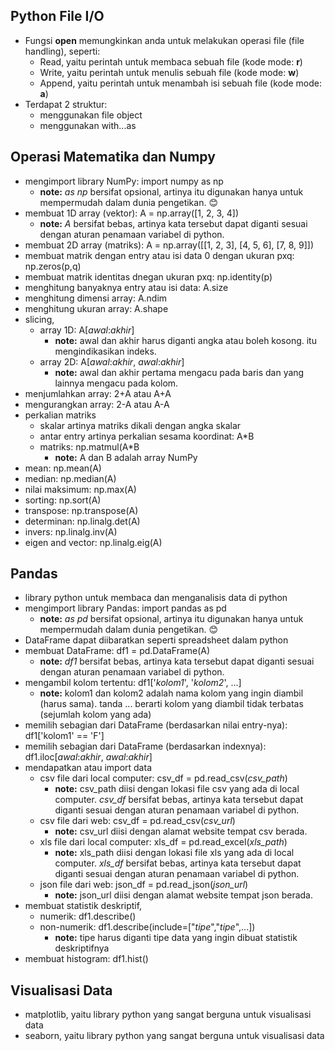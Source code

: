 ## Python File I/O 
- Fungsi **open** memungkinkan anda untuk melakukan operasi file (file handling), seperti:
  - Read, yaitu perintah untuk membaca sebuah file (kode mode: **r**)
  - Write, yaitu perintah untuk menulis sebuah file (kode mode: **w**)
  - Append, yaitu perintah untuk menambah isi sebuah file (kode mode: **a**)
- Terdapat 2 struktur:
  - menggunakan file object
  - menggunakan with...as

## Operasi Matematika dan Numpy
- mengimport library NumPy: import numpy as np
  - **note:** *as np* bersifat opsional, artinya itu digunakan hanya untuk mempermudah dalam dunia pengetikan. :blush:
- membuat 1D array (vektor): A = np.array([1, 2, 3, 4])
  - **note:** *A* bersifat bebas, artinya kata tersebut dapat diganti sesuai dengan aturan penamaan variabel di python.
- membuat 2D array (matriks): A = np.array([[1, 2, 3], [4, 5, 6], [7, 8, 9]])
- membuat matrik dengan entry atau isi data 0 dengan ukuran pxq: np.zeros(p,q)
- membuat matrik identitas dnegan ukuran pxq: np.identity(p)
- menghitung banyaknya entry atau isi data: A.size
- menghitung dimensi array: A.ndim
- menghitung ukuran array: A.shape
- slicing,
  - array 1D: A[*awal*:*akhir*]
    - **note:** awal dan akhir harus diganti angka atau boleh kosong. itu mengindikasikan indeks.
  - array 2D: A[*awal*:*akhir*, *awal*:*akhir*]
    - **note:** awal dan akhir pertama mengacu pada baris dan yang lainnya mengacu pada kolom.
- menjumlahkan array: 2+A atau A+A
- mengurangkan array: 2-A atau A-A
- perkalian matriks
  - skalar artinya matriks dikali dengan angka skalar
  - antar entry artinya perkalian sesama koordinat: A*B
  - matriks: np.matmul(A*B
    - **note:** A dan B adalah array NumPy
- mean: np.mean(A)
- median: np.median(A)
- nilai maksimum: np.max(A)
- sorting: np.sort(A)
- transpose: np.transpose(A)
- determinan: np.linalg.det(A)
- invers: np.linalg.inv(A)
- eigen and vector: np.linalg.eig(A)

## Pandas
- library python untuk membaca dan menganalisis data di python
- mengimport library Pandas: import pandas as pd
  - **note:** *as pd* bersifat opsional, artinya itu digunakan hanya untuk mempermudah dalam dunia pengetikan. :blush:
- DataFrame dapat diibaratkan seperti spreadsheet dalam python
- membuat DataFrame: df1 = pd.DataFrame(A)
    - **note:** *df1* bersifat bebas, artinya kata tersebut dapat diganti sesuai dengan aturan penamaan variabel di python.
- mengambil kolom tertentu: df1['*kolom1*', '*kolom2*', ...]
  - **note:** kolom1 dan kolom2 adalah nama kolom yang ingin diambil (harus sama). tanda ... berarti kolom yang diambil tidak terbatas (sejumlah kolom yang ada)
- memilih sebagian dari DataFrame (berdasarkan nilai entry-nya): df1['kolom1' == 'F']
- memilih sebagian dari DataFrame (berdasarkan indexnya): df1.iloc[*awal*:*akhir*, *awal*:*akhir*]
- mendapatkan atau import data
  - csv file dari local computer: csv_df = pd.read_csv(*csv_path*)
    - **note:** csv_path diisi dengan lokasi file csv yang ada di local computer. *csv_df* bersifat bebas, artinya kata tersebut dapat diganti sesuai dengan aturan penamaan variabel di python.
  - csv file dari web: csv_df = pd.read_csv(*csv_url*)
    - **note:** csv_url diisi dengan alamat website tempat csv berada.
  - xls file dari local computer: xls_df = pd.read_excel(*xls_path*)
    - **note:** xls_path diisi dengan lokasi file xls yang ada di local computer. *xls_df* bersifat bebas, artinya kata tersebut dapat diganti sesuai dengan aturan penamaan variabel di python.
  - json file dari web: json_df = pd.read_json(*json_url*)
    - **note:** json_url diisi dengan alamat website tempat json berada.
- membuat statistik deskriptif,
  - numerik: df1.describe()
  - non-numerik: df1.describe(include=["*tipe*","*tipe*",...])
    - **note:** tipe harus diganti tipe data yang ingin dibuat statistik deskriptifnya
- membuat histogram: df1.hist()

## Visualisasi Data
- matplotlib, yaitu library python yang sangat berguna untuk visualisasi data
- seaborn, yaitu library python yang sangat berguna untuk visualisasi data
